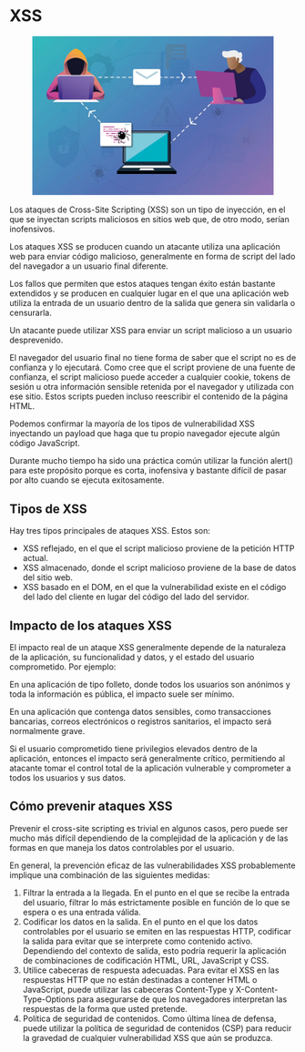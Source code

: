 # XSS

<figure><img src="../../../.gitbook/assets/image (1).png" alt=""><figcaption></figcaption></figure>

Los ataques de Cross-Site Scripting (XSS) son un tipo de inyección, en el que se inyectan scripts maliciosos en sitios web que, de otro modo, serían inofensivos.&#x20;

Los ataques XSS se producen cuando un atacante utiliza una aplicación web para enviar código malicioso, generalmente en forma de script del lado del navegador a un usuario final diferente.&#x20;

Los fallos que permiten que estos ataques tengan éxito están bastante extendidos y se producen en cualquier lugar en el que una aplicación web utiliza la entrada de un usuario dentro de la salida que genera sin validarla o censurarla.

Un atacante puede utilizar XSS para enviar un script malicioso a un usuario desprevenido.&#x20;

El navegador del usuario final no tiene forma de saber que el script no es de confianza y lo ejecutará. Como cree que el script proviene de una fuente de confianza, el script malicioso puede acceder a cualquier cookie, tokens de sesión u otra información sensible retenida por el navegador y utilizada con ese sitio. Estos scripts pueden incluso reescribir el contenido de la página HTML.&#x20;

Podemos confirmar la mayoría de los tipos de vulnerabilidad XSS inyectando un payload que haga que tu propio navegador ejecute algún código JavaScript.&#x20;

Durante mucho tiempo ha sido una práctica común utilizar la función alert() para este propósito porque es corta, inofensiva y bastante difícil de pasar por alto cuando se ejecuta exitosamente.

## Tipos de XSS

Hay tres tipos principales de ataques XSS. Estos son:

* XSS reflejado, en el que el script malicioso proviene de la petición HTTP actual.&#x20;
* XSS almacenado, donde el script malicioso proviene de la base de datos del sitio web.&#x20;
* XSS basado en el DOM, en el que la vulnerabilidad existe en el código del lado del cliente en lugar del código del lado del servidor.

## Impacto de los ataques XSS

El impacto real de un ataque XSS generalmente depende de la naturaleza de la aplicación, su funcionalidad y datos, y el estado del usuario comprometido. Por ejemplo:

En una aplicación de tipo folleto, donde todos los usuarios son anónimos y toda la información es pública, el impacto suele ser mínimo.&#x20;

En una aplicación que contenga datos sensibles, como transacciones bancarias, correos electrónicos o registros sanitarios, el impacto será normalmente grave.&#x20;

Si el usuario comprometido tiene privilegios elevados dentro de la aplicación, entonces el impacto será generalmente crítico, permitiendo al atacante tomar el control total de la aplicación vulnerable y comprometer a todos los usuarios y sus datos.

## Cómo prevenir ataques XSS

Prevenir el cross-site scripting es trivial en algunos casos, pero puede ser mucho más difícil dependiendo de la complejidad de la aplicación y de las formas en que maneja los datos controlables por el usuario.

En general, la prevención eficaz de las vulnerabilidades XSS probablemente implique una combinación de las siguientes medidas:

1. Filtrar la entrada a la llegada. En el punto en el que se recibe la entrada del usuario, filtrar lo más estrictamente posible en función de lo que se espera o es una entrada válida.&#x20;
2. Codificar los datos en la salida. En el punto en el que los datos controlables por el usuario se emiten en las respuestas HTTP, codificar la salida para evitar que se interprete como contenido activo. Dependiendo del contexto de salida, esto podría requerir la aplicación de combinaciones de codificación HTML, URL, JavaScript y CSS.&#x20;
3. Utilice cabeceras de respuesta adecuadas. Para evitar el XSS en las respuestas HTTP que no están destinadas a contener HTML o JavaScript, puede utilizar las cabeceras Content-Type y X-Content-Type-Options para asegurarse de que los navegadores interpretan las respuestas de la forma que usted pretende.&#x20;
4. Política de seguridad de contenidos. Como última línea de defensa, puede utilizar la política de seguridad de contenidos (CSP) para reducir la gravedad de cualquier vulnerabilidad XSS que aún se produzca.
